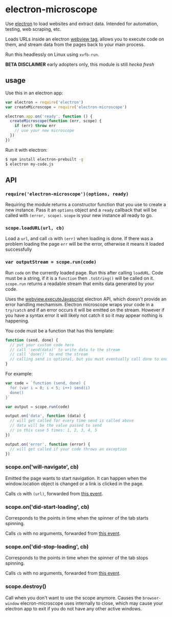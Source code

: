 # electron-microscope

Use [electron](http://electron.atom.io/) to load websites and extract data. Intended for automation, testing, web scraping, etc.

Loads URLs inside an electron [webview tag](https://github.com/atom/electron/blob/master/docs/api/web-view-tag.md), allows you to execute code on them, and stream data from the pages back to your main process.

Run this headlessly on Linux using `xvfb-run`.

**BETA DISCLAIMER** early adopters only, this module is still *hecka fresh*

## usage

Use this in an electron app:

```js
var electron = require('electron')
var createMicroscope = require('electron-microscope')

electron.app.on('ready', function () {
  createMicroscope(function (err, scope) {
    if (err) throw err
    // use your new microscope
  })
}) 
```

Run it with electron:

```sh
$ npm install electron-prebuilt -g
$ electron my-code.js
```

## API

### `require('electron-microscope')(options, ready)`

Requiring the module returns a constructor function that you use to create a new instance. Pass it an `options` object and a `ready` callback that will be called with `(error, scope)`. `scope` is your new instance all ready to go.

### `scope.loadURL(url, cb)`

Load a `url`, and call `cb` with `(err)` when loading is done. If there was a problem loading the page `err` will be the error, otherwise it means it loaded successfully

### `var outputStream = scope.run(code)`

Run `code` on the currently loaded page. Run this after calling `loadURL`. Code must be a string, if it is a `function` then `.toString()` will be called on it. `scope.run` returns a readable stream that emits data generated by your code.

Uses the  [webview.executeJavascript](https://github.com/atom/electron/blob/master/docs/api/web-view-tag.md#webviewexecutejavascriptcode-usergesture) electron API, which doesn't provide an error handling mechamism. Electron microscope wraps your code in a `try/catch` and if an error occurs it will be emitted on the stream. However if you have a syntax error it will likely not catch it so it may appear nothing is happening.

You code must be a function that has this template:

```js
function (send, done) {
  // put your custom code here
  // call 'send(data)' to write data to the stream
  // call 'done()' to end the stream
  // calling send is optional, but you must eventually call done to end the stream
}
```

For example:

```js
var code = `function (send, done) {
  for (var i = 0; i < 5; i++) send(i)
  done()
}`

var output = scope.run(code)

output.on('data', function (data) {
  // will get called for every time send is called above
  // data will be the value passed to send
  // in this case 5 times: 1, 2, 3, 4, 5
})  

output.on('error', function (error) {
  // will get called if your code throws an exception
})
```

### scope.on('will-navigate', cb)

Emitted the page wants to start navigation. It can happen when the window.location object is changed or a link is clicked in the page.

Calls `cb` with `(url)`, forwarded from [this event](https://github.com/atom/electron/blob/master/docs/api/web-view-tag.md#event-will-navigate).

### scope.on('did-start-loading', cb)

Corresponds to the points in time when the spinner of the tab starts spinning.

Calls `cb` with no arguments, forwarded from [this event](https://github.com/atom/electron/blob/master/docs/api/web-view-tag.md#event-did-start-loading).

### scope.on('did-stop-loading', cb)

Corresponds to the points in time when the spinner of the tab stops spinning.

Calls `cb` with no arguments, forwarded from [this event](https://github.com/atom/electron/blob/master/docs/api/web-view-tag.md#event-did-stop-loading).

### scope.destroy()

Call when you don't want to use the scope anymore. Causes the `browser-window` elecron-microscope uses internally to close, which may cause your electron app to exit if you do not have any other active windows.
